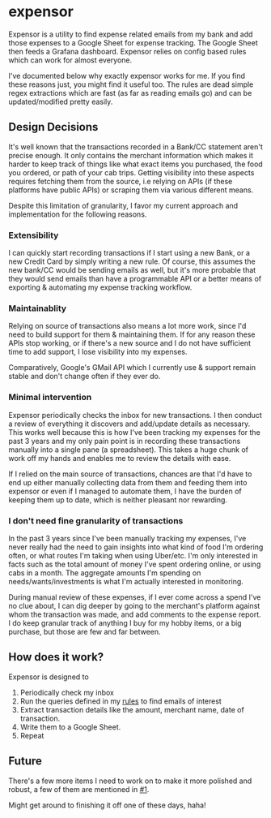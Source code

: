 # expensor

Expensor is a utility to find expense related emails from my bank and add those expenses to a Google Sheet for expense tracking. The Google Sheet then feeds a Grafana dashboard. Expensor relies on config based rules which can work for almost everyone.

I've documented below why exactly expensor works for me. If you find these reasons just, you might find it useful too. The rules are dead simple regex extractions which are fast (as far as reading emails go) and can be updated/modified pretty easily.

## Design Decisions

It's well known that the transactions recorded in a Bank/CC statement aren't precise enough. It only contains the merchant information which makes it harder to keep track of things like what exact items you purchased, the food you ordered, or path of your cab trips. Getting visibility into these aspects requires fetching them from the source, i.e relying on APIs (if these platforms have public APIs) or scraping them via various different means.

Despite this limitation of granularity, I favor my current approach and implementation for the following reasons.

### Extensibility
I can quickly start recording transactions if I start using a new Bank, or a new Credit Card by simply writing a new rule. Of course, this assumes the new bank/CC would be sending emails as well, but it's more probable that they would send emails than have a programmable API or a better means of exporting & automating my expense tracking workflow.

### Maintainablity
Relying on source of transactions also means a lot more work, since I'd need to build support for them & maintaining them. If for any reason these APIs stop working, or if there's a new source and I do not have sufficient time to add support, I lose visibility into my expenses.

Comparatively, Google's GMail API which I currently use & support remain stable and don't change often if they ever do.

### Minimal intervention
Expensor periodically checks the inbox for new transactions. I then conduct a review of everything it discovers and add/update details as necessary. This works well because this is how I've been tracking my expenses for the past 3 years and my only pain point is in recording these transactions manually into a single pane (a spreadsheet). This takes a huge chunk of work off my hands and enables me to review the details with ease.

If I relied on the main source of transactions, chances are that I'd have to end up either manually collecting data from them and feeding them into expensor or even if I managed to automate them, I have the burden of keeping them up to date, which is neither pleasant nor rewarding.

### I don't need fine granularity of transactions
In the past 3 years since I've been manually tracking my expenses, I've never really had the need to gain insights into what kind of food I'm ordering often, or what routes I'm taking when using Uber/etc. I'm only interested in facts such as the total amount of money I've spent ordering online, or using cabs in a month. The aggregate amounts I'm spending on needs/wants/investments is what I'm actually interested in monitoring.

During manual review of these expenses, if I ever come across a spend I've no clue about, I can dig deeper by going to the merchant's platform against whom the transaction was made, and add comments to the expense report. I do keep granular track of anything I buy for my hobby items, or a big purchase, but those are few and far between.

## How does it work?
Expensor is designed to 
1. Periodically check my inbox
2. Run the queries defined in my [rules](cmd/expensor/config/rules.json) to find emails of interest
3. Extract transaction details like the amount, merchant name, date of transaction.
4. Write them to a Google Sheet.
5. Repeat

## Future
There's a few more items I need to work on to make it more polished and robust, a few of them are mentioned in [#1](https://github.com/ArionMiles/expensor/issues/2). 

Might get around to finishing it off one of these days, haha!
